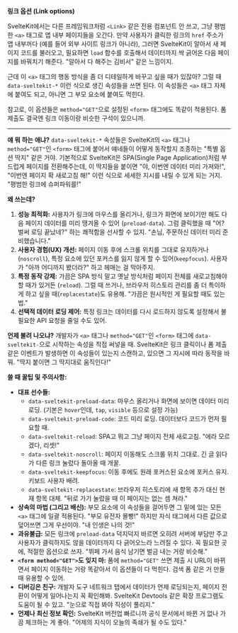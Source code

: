 **링크 옵션 (Link options)**

SvelteKit에서는 다른 프레임워크처럼 `<Link>` 같은 전용 컴포넌트 안 쓰고, 그냥 평범한 `<a>` 태그로 앱 내부 페이지들을 오간다. 만약 사용자가 클릭한 링크의 `href` 주소가 앱 내부꺼다 (예를 들어 외부 사이트 링크가 아니라), 그러면 SvelteKit이 알아서 새 페이지 코드를 불러오고, 필요하면 `load` 함수를 호출해서 데이터까지 싹 긁어온 다음 페이지를 바꿔치기 해준다. "알아서 다 해주는 김비서" 같은 느낌이지.

근데 이 `<a>` 태그의 행동 방식을 좀 더 디테일하게 바꾸고 싶을 때가 있잖아? 그럴 때 `data-sveltekit-*` 이런 식으로 생긴 속성들을 쓰면 된다. 이 속성들은 `<a>` 태그 자체에 붙여도 되고, 아니면 그 부모 요소에 붙여도 먹힌다.

참고로, 이 옵션들은 `method="GET"`으로 설정된 `<form>` 태그에도 똑같이 적용된다. 폼 제출도 결국엔 링크 이동이랑 비슷한 구석이 있으니까.

---

**얘 뭐 하는 애냐?**
`data-sveltekit-*` 속성들은 SvelteKit의 `<a>` 태그나 `method="GET"`인 `<form>` 태그에 붙어서 얘네들이 어떻게 동작할지 조종하는 "특별 옵션 딱지" 같은 거야. 기본적으로 SvelteKit은 SPA(Single Page Application)처럼 부드럽게 페이지를 전환해주는데, 이 딱지들을 붙이면 "야, 이번엔 데이터 미리 가져와!", "이번엔 페이지 확 새로고침 해!" 이런 식으로 세세한 지시를 내릴 수 있게 되는 거지. "평범한 링크에 슈퍼파워를!"

**왜 쓰는데?**
1.  **성능 최적화:** 사용자가 링크에 마우스를 올리거나, 링크가 화면에 보이기만 해도 다음 페이지 데이터를 미리 땡겨올 수 있어 (`preload-data`). 그럼 클릭했을 때 "어? 벌써 로딩 끝났네?" 하는 쾌적함을 선사할 수 있지. "손님, 주문하신 데이터 미리 준비했습니다."
2.  **사용자 경험(UX) 개선:** 페이지 이동 후에 스크롤 위치를 그대로 유지하거나(`noscroll`), 특정 요소에 있던 포커스를 잃지 않게 할 수 있어(`keepfocus`). 사용자가 "아까 어디까지 봤더라?" 하고 헤매는 걸 막아주지.
3.  **특정 동작 강제:** 가끔은 SPA 방식 말고 옛날 방식처럼 페이지 전체를 새로고침해야 할 때가 있거든 (`reload`). 그럴 때 쓰거나, 브라우저 히스토리 관리를 좀 더 특이하게 하고 싶을 때(`replacestate`)도 유용해. "가끔은 원시적인 게 필요할 때도 있는 법."
4.  **선택적 데이터 로딩 제어:** 특정 링크는 데이터를 다시 로드하지 않도록 설정해서 불필요한 API 요청을 줄일 수도 있어.

**언제 불려 나오냐?**
개발자가 `<a>` 태그나 `method="GET"`인 `<form>` 태그에 `data-sveltekit-`으로 시작하는 속성을 직접 써넣을 때. SvelteKit은 링크 클릭이나 폼 제출 같은 이벤트가 발생하면 이 속성들이 있는지 스캔하고, 있으면 그 지시에 따라 동작을 바꿔. "딱지 붙이면 그 딱지대로 움직인다!"

**쓸 때 꿀팁 및 주의사항:**
*   **대표 선수들:**
    *   `data-sveltekit-preload-data`: 마우스 올리거나 화면에 보이면 데이터 미리 로딩. (기본은 `hover`인데, `tap`, `visible` 등으로 설정 가능)
    *   `data-sveltekit-preload-code`: 코드 미리 로딩. 데이터보다 코드가 먼저 필요할 때.
    *   `data-sveltekit-reload`: SPA고 뭐고 그냥 페이지 전체 새로고침. "에라 모르겠다, 리셋!"
    *   `data-sveltekit-noscroll`: 페이지 이동해도 스크롤 위치 그대로. 긴 글 읽다가 다른 링크 눌렀다 돌아올 때 개꿀.
    *   `data-sveltekit-keepfocus`: 이동 후에도 원래 포커스된 요소에 포커스 유지. 키보드 사용자 배려.
    *   `data-sveltekit-replacestate`: 브라우저 히스토리에 새 항목 추가 대신 현재 항목 대체. "뒤로 가기 눌렀을 때 이 페이지는 없는 셈 쳐라."
*   **상속의 마법 (그리고 배신):** 부모 요소에 이 속성들을 걸어두면 그 밑에 있는 모든 `<a>` 태그에 일괄 적용된다. "부모 유전자 몰빵!" 하지만 자식 태그에서 다른 값으로 덮어쓰면 그게 우선이야. "내 인생은 나의 것!"
*   **과유불급:** 모든 링크에 `preload-data` 덕지덕지 바르면 오히려 서버에 부담만 주고 사용자가 클릭하지도 않을 데이터까지 다 긁어오느라 느려질 수 있다. 꼭 필요한 곳에, 적절한 옵션으로 쓰자. "뷔페 가서 음식 남기면 벌금 내는 거랑 비슷해."
*   **`<form method="GET">`도 잊지 마:** 폼에 `method="GET"` 쓰면 제출 시 URL이 바뀌면서 페이지 이동하는 거랑 똑같아서 이 옵션들이 다 먹힌다. 검색 폼 같은 거 만들 때 유용할 수 있어.
*   **디버깅은 친구:** 개발자 도구 네트워크 탭에서 데이터가 언제 로딩되는지, 페이지 전환이 어떻게 일어나는지 꼭 확인해봐. SvelteKit Devtools 같은 확장 프로그램도 도움이 될 수 있고. "눈으로 직접 봐야 직성이 풀리지."
*   **언제나 최신 정보 확인:** SvelteKit 버전업 빠르니까 공식 문서에서 바뀐 거 없나 가끔 체크하는 게 좋아. "어제의 지식이 오늘의 족쇄가 될 수도 있다."
